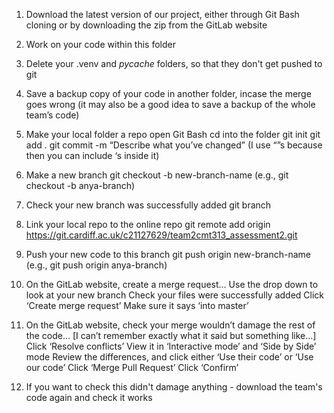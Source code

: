 1. Download the latest version of our project, either through Git Bash cloning or by downloading the zip from the GitLab website

2. Work on your code within this folder

3. Delete your .venv and _pycache_ folders, so that they don't get pushed to git

4. Save a backup copy of your code in another folder, incase the merge goes wrong (it may also be a good idea to save a backup of the whole team’s code)

5. Make your local folder a repo
        open Git Bash
        cd into the folder
        git init
        git add .
        git commit -m “Describe what you’ve changed” (I use “”s because then you can include ‘s inside it)

6. Make a new branch
        git checkout -b new-branch-name (e.g., git checkout -b anya-branch)

7. Check your new branch was successfully added
        git branch

8. Link your local repo to the online repo
        git remote add origin https://git.cardiff.ac.uk/c21127629/team2cmt313_assessment2.git

9. Push your new code to this branch
        git push origin new-branch-name (e.g., git push origin anya-branch)

10. On the GitLab website, create a merge request…
        Use the drop down to look at your new branch
        Check your files were successfully added
        Click ‘Create merge request’
        Make sure it says ‘into master’

11. On the GitLab website, check your merge wouldn’t damage the rest of the code…
	[I can’t remember exactly what it said but something like…]
        Click ‘Resolve conflicts’
        View it in ‘Interactive mode’ and ‘Side by Side’ mode
        Review the differences, and click either ‘Use their code’ or ‘Use our code’
        Click ‘Merge Pull Request’
        Click ‘Confirm’

12. If you want to check this didn't damage anything - download the team's code again and check it works